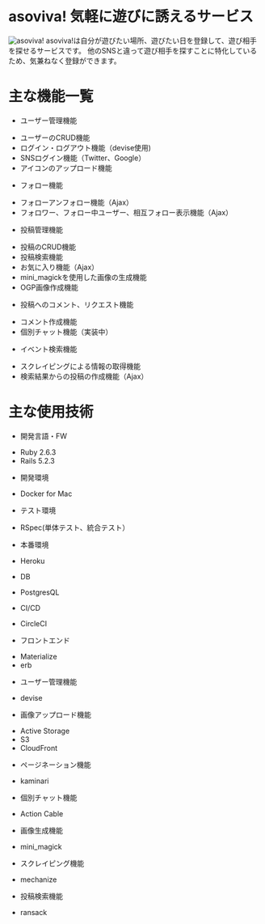 # asoviva! 気軽に遊びに誘えるサービス
![asoviva!](https://i.imgur.com/QF6kvRM.png)
asoviva!は自分が遊びたい場所、遊びたい日を登録して、遊び相手を探せるサービスです。
他のSNSと違って遊び相手を探すことに特化しているため、気兼ねなく登録ができます。

# 主な機能一覧
* ユーザー管理機能
- ユーザーのCRUD機能
- ログイン・ログアウト機能（devise使用)
- SNSログイン機能（Twitter、Google）
- アイコンのアップロード機能
* フォロー機能
- フォローアンフォロー機能（Ajax）
- フォロワー、フォロー中ユーザー、相互フォロー表示機能（Ajax）
* 投稿管理機能
- 投稿のCRUD機能
- 投稿検索機能
- お気に入り機能（Ajax）
- mini_magickを使用した画像の生成機能
- OGP画像作成機能
* 投稿へのコメント、リクエスト機能
- コメント作成機能
- 個別チャット機能（実装中）
* イベント検索機能
- スクレイピングによる情報の取得機能
- 検索結果からの投稿の作成機能（Ajax）

# 主な使用技術
* 開発言語・FW
- Ruby 2.6.3
- Rails 5.2.3
* 開発環境
- Docker for Mac
* テスト環境
- RSpec(単体テスト、統合テスト）
* 本番環境
- Heroku
* DB
- PostgresQL
* CI/CD
- CircleCI
* フロントエンド
- Materialize
- erb
* ユーザー管理機能
- devise
* 画像アップロード機能
- Active Storage
- S3
- CloudFront
* ページネーション機能
- kaminari
* 個別チャット機能
- Action Cable
* 画像生成機能
- mini_magick
* スクレイピング機能
- mechanize
* 投稿検索機能
- ransack

